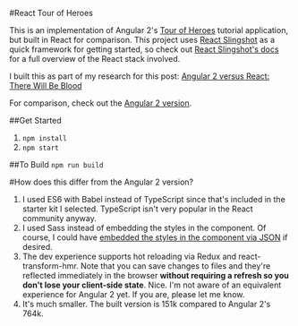 #React Tour of Heroes

This is an implementation of Angular 2's [Tour of Heroes](https://angular.io/docs/ts/latest/tutorial/toh-pt1.html) tutorial application, but built in React for comparison. This project uses [React Slingshot](https://github.com/coryhouse/react-slingshot) as a quick framework for getting started, so check out [React Slingshot's docs](https://github.com/coryhouse/react-slingshot) for a full overview of the React stack involved.

I built this as part of my research for this post: [Angular 2 versus React: There Will Be Blood](https://medium.com/@housecor/angular-2-versus-react-there-will-be-blood-66595faafd51#.p1ucoabov)

For comparison, check out the [Angular 2 version](https://github.com/coryhouse/angular-2-tour-of-heroes).

##Get Started
1. `npm install`
2. `npm start`

##To Build
`npm run build`

#How does this differ from the Angular 2 version?
1. I used ES6 with Babel instead of TypeScript since that's included in the starter kit I selected. TypeScript isn't very popular in the React community anyway.
2. I used Sass instead of embedding the styles in the component. Of course, I could have [embedded the styles in the component via JSON](https://facebook.github.io/react/tips/inline-styles.html) if desired.  
3. The dev experience supports hot reloading via Redux and react-transform-hmr. Note that you can save changes to files and they're reflected immediately in the browser **without requiring a refresh so you don't lose your client-side state**. Nice.  I'm not aware of an equivalent experience for Angular 2 yet. If you are, please let me know.
4. It's much smaller. The built version is 151k compared to Angular 2's 764k.
